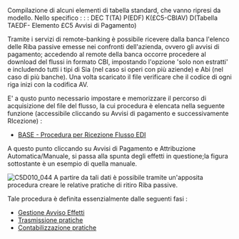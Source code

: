 Compilazione di alcuni elementi di tabella standard, che vanno ripresi da modello. Nello specifico : 
 :  : DEC T(TA) P(EDF) K(£C5-CBIAV) D(Tabella TAEDF- Elemento £C5 Avvisi di Pagamento)

Tramite i servizi di remote-banking è possibile ricevere dalla banca l'elenco delle Riba passive emesse nei confronti dell'azienda, ovvero gli avvisi di pagamento; accedendo al remote della banca occorre procedere al download del flussi in formato CBI, impostando l'opzione 'solo non estratti' e includendo tutti i tipi di Sia (nel caso si operi con più aziende) e Abi (nel caso di più banche). Una volta scaricato il file verificare che il codice di ogni riga inizi con la codifica AV.

E' a qusto punto necessario impostare e memorizzare il percorso di acquisizione del file del flusso, la cui procedura è elencata nella seguente funzione (accessibile cliccando su Avvisi di pagamento e successivamente RIcezione) : 

- [BASE - Procedura per Ricezione Flusso EDI](Sorgenti/DOC/TA/B£AMO/EDBASE_02)

A questo punto cliccando su Avvisi di Pagamento e Attribuzione Automatica/Manuale, si passa alla spunta degli effetti in questione;la figura sottostante è un esempio di quella manuale.

![C5D010_044](https://doc.smeup.com/immagini/C5D010_P/C5D010_044.png)
A partire da tali dati è possibile tramite un'apposita procedura creare le relative pratiche di ritiro Riba passive.

Tale procedura è definita essenzialmente dalle seguenti fasi : 

- [Gestione Avviso Effetti](Sorgenti/DOC/OJ/PGM/C5RR07)
- [Trasmissione pratiche](Sorgenti/DOC/TA/B£AMO/C5D010_N)
- [Contabilizzazione pratiche](Sorgenti/DOC/TA/B£AMO/C5D010_M)

